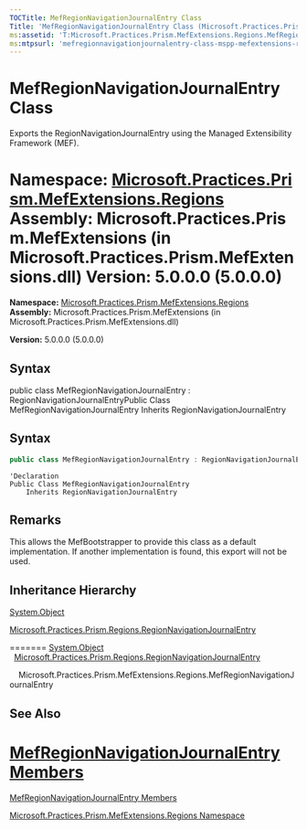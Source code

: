 ```yaml
---
TOCTitle: MefRegionNavigationJournalEntry Class
Title: 'MefRegionNavigationJournalEntry Class (Microsoft.Practices.Prism.MefExtensions.Regions)'
ms:assetid: 'T:Microsoft.Practices.Prism.MefExtensions.Regions.MefRegionNavigationJournalEntry'
ms:mtpsurl: 'mefregionnavigationjournalentry-class-mspp-mefextensions-regions.md'
---
```


# MefRegionNavigationJournalEntry Class

Exports the RegionNavigationJournalEntry using the Managed Extensibility Framework (MEF).


**Namespace:** [Microsoft.Practices.Prism.MefExtensions.Regions](mspp-mefextensions-regions-namespace.md)
**Assembly:** Microsoft.Practices.Prism.MefExtensions (in Microsoft.Practices.Prism.MefExtensions.dll) Version: 5.0.0.0 (5.0.0.0)
=======
**Namespace:** [Microsoft.Practices.Prism.MefExtensions.Regions](https://msdn.microsoft.com/library/microsoft.practices.prism.mefextensions.regions)
**Assembly:** Microsoft.Practices.Prism.MefExtensions (in Microsoft.Practices.Prism.MefExtensions.dll)

**Version:** 5.0.0.0 (5.0.0.0)

## Syntax


public class MefRegionNavigationJournalEntry : RegionNavigationJournalEntryPublic Class MefRegionNavigationJournalEntry Inherits RegionNavigationJournalEntry


## Syntax
```c#
public class MefRegionNavigationJournalEntry : RegionNavigationJournalEntry
```
```VB
'Declaration
Public Class MefRegionNavigationJournalEntry
	Inherits RegionNavigationJournalEntry
```
## Remarks
 This allows the MefBootstrapper to provide this class as a default implementation. If another implementation is found, this export will not be used.

## Inheritance Hierarchy
[System.Object](http://msdn2.microsoft.com/en-us/library/e5kfa45b)

[Microsoft.Practices.Prism.Regions.RegionNavigationJournalEntry](regionnavigationjournalentry-class-mspp-regions.md)


=======
<span id="familyToggle"></span>[System.Object](http://msdn.microsoft.com/en-us/library/e5kfa45b)
  [Microsoft.Practices.Prism.Regions.RegionNavigationJournalEntry](https://msdn.microsoft.com/library/microsoft.practices.prism.regions.regionnavigationjournalentry)

    Microsoft.Practices.Prism.MefExtensions.Regions.MefRegionNavigationJournalEntry

## See Also

[MefRegionNavigationJournalEntry Members](mefregionnavigationjournalentry-members-mspp-mefextensions-regions.md)
=======

[MefRegionNavigationJournalEntry Members](https://msdn.microsoft.com/allmembers.t:microsoft.practices.prism.mefextensions.regions.mefregionnavigationjournalentry)


[Microsoft.Practices.Prism.MefExtensions.Regions Namespace](mspp-mefextensions-regions-namespace.md)
